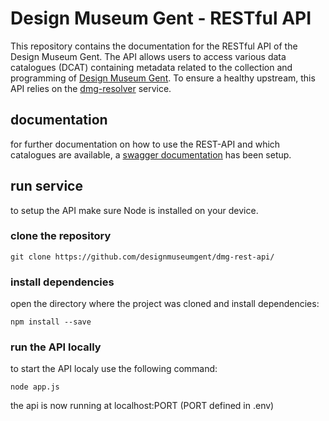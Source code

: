 # Design Museum Gent - RESTful API
This repository contains the documentation for the RESTful API of the Design Museum Gent. The API allows users to access various data catalogues (DCAT) containing metadata related to the collection and programming of [Design Museum Gent](https://designmuseumgent.be). To ensure a healthy upstream, this API relies on the [dmg-resolver](https://github.com/designmuseumgent/dmg-resolver) service. 

## documentation
for further documentation on how to use the REST-API and which catalogues are available, a [swagger documentation](https://data.designmuseumgent.be/api-docs) has been setup. 

## run service 
to setup the API make sure Node is installed on your device. 

### clone the repository 
```
git clone https://github.com/designmuseumgent/dmg-rest-api/
```

### install dependencies 
open the directory where the project was cloned and install dependencies:
```
npm install --save
```

### run the API locally 
to start the API localy use the following command: 
```
node app.js
```

the api is now running at localhost:PORT (PORT defined in .env)

